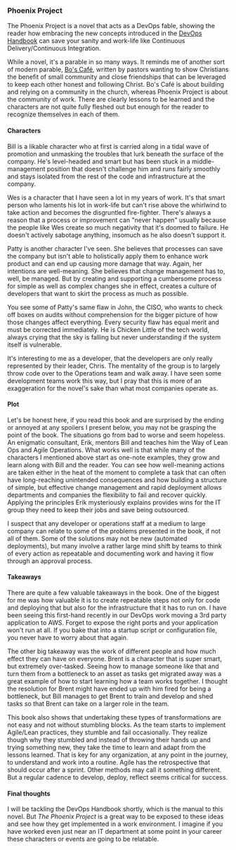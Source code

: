 ### Phoenix Project

The Phoenix Project is a novel that acts as a DevOps fable, showing the reader how embracing the new concepts introduced in the [DevOps Handbook](https://www.amazon.com/DevOps-Handbook-World-Class-Reliability-Organizations-ebook/dp/B01M9ASFQ3/ref=pd_sim_351_1/140-7025719-0551636?_encoding=UTF8&pd_rd_i=B01M9ASFQ3&pd_rd_r=95c60d0d-e218-41ef-a817-6b0dd9a90628&pd_rd_w=XSGh8&pd_rd_wg=ZNzHt&pf_rd_p=5abf8658-0b5f-405c-b880-a6d1b558d4ea&pf_rd_r=T7H28R5YFTFJ5PWZ44J5&psc=1&refRID=T7H28R5YFTFJ5PWZ44J5) can save your sanity and work-life like Continuous Delivery/Continuous Integration.  

While a novel, it's a parable in so many ways.  It reminds me of another sort of modern parable, [Bo's Café](https://www.amazon.com/Bos-Cafe-Novel-John-Lynch-ebook/dp/B002O0Q706/ref=sr_1_1?keywords=bos+cage&qid=1573500635&s=digital-text&sr=1-1-spell), written by pastors wanting to show Christians the benefit of small community and close friendships that can be leveraged to keep each other honest and following Christ. Bo's Café is about building and relying on a community in the church, whereas Phoenix Project is about the community of work.
There are clearly lessons to be learned and the characters are not quite fully fleshed out but enough for the reader to recognize themselves in each of them.  

#### Characters

Bill is a likable character who at first is carried along in a tidal wave of promotion and unmasking the troubles that lurk beneath the surface of the company.  He's level-headed and smart but has been stuck in a middle-management position that doesn't challenge him and runs fairly smoothly and stays isolated from the rest of the code and infrastructure at the company.

Wes is a character that I have seen a lot in my years of work.  It's that smart person who laments his lot in work-life but can't rise above the whirlwind to take action and becomes the disgruntled fire-fighter.  There's always a reason that a process or improvement can "never happen" usually because the people like Wes create so much negativity that it's doomed to failure.  He doesn't actively sabotage anything, insomuch as he also doesn't support it.  

Patty is another character I've seen.  She believes that processes can save the company but isn't able to holistically apply them to enhance work product and can end up causing more damage that way. Again, her intentions are well-meaning.  She believes that change management has to, well, be managed.  But by creating and supporting a cumbersome process for simple as well as complex changes she in effect, creates a culture of developers that want to skirt the process as much as possible.

You see some of Patty's same flaw in John, the CISO, who wants to check off boxes on audits without comprehension for the bigger picture of how those changes affect everything.  Every security flaw has equal merit and must be corrected immediately. He is Chicken Little of the tech world, always crying that the sky is falling but never understanding if the system itself is vulnerable.

It's interesting to me as a developer, that the developers are only really represented by their leader, Chris.  The mentality of the group is to largely throw code over to the Operations team and walk away.  I have seen some development teams work this way, but I pray that this is more of an exaggeration for the novel's sake than what most companies operate as.  

#### Plot

Let's be honest here, if you read this book and are surprised by the ending or annoyed at any spoilers I present below, you may not be grasping the point of the book.  The situations go from bad to worse and seem hopeless.  An enigmatic consultant, Erik, mentors Bill and teaches him the Way of Lean Ops and Agile Operations.  What works well is that while many of the characters I mentioned above start as one-note examples, they grow and learn along with Bill and the reader.  You can see how well-meaning actions are taken either in the heat of the moment to complete a task that can often have long-reaching unintended consequences and how building a structure of simple, but effective change management and rapid deployment allows departments and companies the flexibility to fail and recover quickly. Applying the principles Erik mysteriously explains provides wins for the IT group they need to keep their jobs and save being outsourced.  

I suspect that any developer or operations staff at a medium to large company can relate to some of the problems presented in the book, if not all of them.  Some of the solutions may not be new (automated deployments), but many involve a rather large mind shift by teams to think of every action as repeatable and documenting work and having it flow through an approval process.  

#### Takeaways

There are quite a few valuable takeaways in the book.  One of the biggest for me was how valuable it is to create repeatable steps not only for code and deploying that but also for the infrastructure that it has to run on.  I have been seeing this first-hand recently in our DevOps work moving a 3rd party application to AWS.  Forget to expose the right ports and your application won't run at all.  If you bake that into a startup script or configuration file, you never have to worry about that again.

The other big takeaway was the work of different people and how much effect they can have on everyone.  Brent is a character that is super smart, but extremely over-tasked.  Seeing how to manage someone like that and turn them from a bottleneck to an asset as tasks get migrated away was a great example of how to start learning how a team works together.  I thought the resolution for Brent might have ended up with him fired for being a bottleneck, but Bill manages to get Brent to train and develop and shed tasks so that Brent can take on a larger role in the team.  

This book also shows that undertaking these types of transformations are not easy and not without stumbling blocks.  As the team starts to implement Agile/Lean practices, they stumble and fail occasionally.  They realize though why they stumbled and instead of throwing their hands up and trying something new, they take the time to learn and adapt from the lessons learned.  That is key for any organization, at any point in the journey, to understand and work into a routine.  Agile has the retrospective that should occur after a sprint.  Other methods may call it something different.  But a regular cadence to develop, deploy, reflect seems critical for success.  

#### Final thoughts

I will be tackling the DevOps Handbook shortly, which is the manual to this novel.  But *The Phoenix Project* is a great way to be exposed to these ideas and see how they get implemented in a work environment.  I imagine if you have worked even just near an IT department at some point in your career these characters or events are going to be relatable.  
